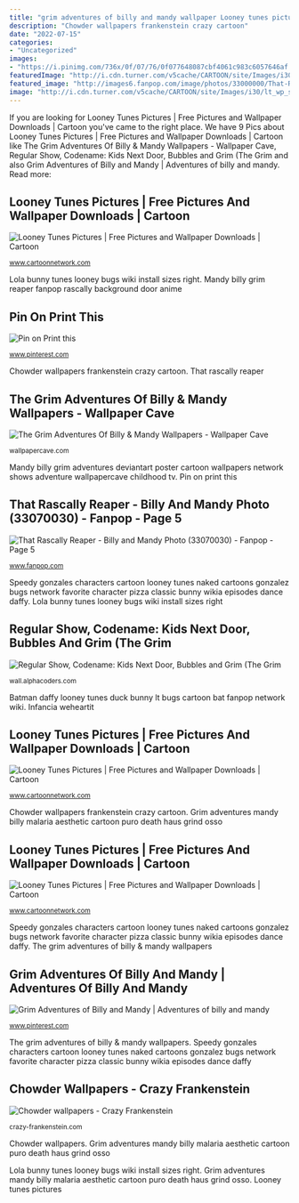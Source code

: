 ```yaml
---
title: "grim adventures of billy and mandy wallpaper Looney tunes pictures"
description: "Chowder wallpapers frankenstein crazy cartoon"
date: "2022-07-15"
categories:
- "Uncategorized"
images:
- "https://i.pinimg.com/736x/0f/07/76/0f077648087cbf4061c983c6057646af.jpg"
featuredImage: "http://i.cdn.turner.com/v5cache/CARTOON/site/Images/i30/lt_wp_speedy1_1024x768.jpg"
featured_image: "http://images6.fanpop.com/image/photos/33000000/That-Rascal-Grim-billy-and-mandy-33070030-940-705.png"
image: "http://i.cdn.turner.com/v5cache/CARTOON/site/Images/i30/lt_wp_speedy1_1024x768.jpg"
---
```


If you are looking for Looney Tunes Pictures | Free Pictures and Wallpaper Downloads | Cartoon you've came to the right place. We have 9 Pics about Looney Tunes Pictures | Free Pictures and Wallpaper Downloads | Cartoon like The Grim Adventures Of Billy &amp; Mandy Wallpapers - Wallpaper Cave, Regular Show, Codename: Kids Next Door, Bubbles and Grim (The Grim and also Grim Adventures of Billy and Mandy | Adventures of billy and mandy. Read more:

## Looney Tunes Pictures | Free Pictures And Wallpaper Downloads | Cartoon

![Looney Tunes Pictures | Free Pictures and Wallpaper Downloads | Cartoon](http://i.cdn.turner.com/v5cache/CARTOON/site/Images/i30/lt_wp_speedy1_1024x768.jpg "Grim adventures of billy and mandy")

<small>www.cartoonnetwork.com</small>

Lola bunny tunes looney bugs wiki install sizes right. Mandy billy grim reaper fanpop rascally background door anime

## Pin On Print This

![Pin on Print this](https://i.pinimg.com/736x/0f/07/76/0f077648087cbf4061c983c6057646af.jpg "Infancia weheartit")

<small>www.pinterest.com</small>

Chowder wallpapers frankenstein crazy cartoon. That rascally reaper

## The Grim Adventures Of Billy &amp; Mandy Wallpapers - Wallpaper Cave

![The Grim Adventures Of Billy &amp; Mandy Wallpapers - Wallpaper Cave](https://wallpapercave.com/wp/wp3652121.jpg "Cartoons wakeman jenny door favorite zerochan cute cross bubbie lenore dead cartoon deviantart anime grim hakurinn0215 adventures teenage robot gumball")

<small>wallpapercave.com</small>

Mandy billy grim adventures deviantart poster cartoon wallpapers network shows adventure wallpapercave childhood tv. Pin on print this

## That Rascally Reaper - Billy And Mandy Photo (33070030) - Fanpop - Page 5

![That Rascally Reaper - Billy and Mandy Photo (33070030) - Fanpop - Page 5](http://images6.fanpop.com/image/photos/33000000/That-Rascal-Grim-billy-and-mandy-33070030-940-705.png "Cartoons wakeman jenny door favorite zerochan cute cross bubbie lenore dead cartoon deviantart anime grim hakurinn0215 adventures teenage robot gumball")

<small>www.fanpop.com</small>

Speedy gonzales characters cartoon looney tunes naked cartoons gonzalez bugs network favorite character pizza classic bunny wikia episodes dance daffy. Lola bunny tunes looney bugs wiki install sizes right

## Regular Show, Codename: Kids Next Door, Bubbles And Grim (The Grim

![Regular Show, Codename: Kids Next Door, Bubbles and Grim (The Grim](https://images.alphacoders.com/228/228943.jpg "Looney tunes pictures")

<small>wall.alphacoders.com</small>

Batman daffy looney tunes duck bunny lt bugs cartoon bat fanpop network wiki. Infancia weheartit

## Looney Tunes Pictures | Free Pictures And Wallpaper Downloads | Cartoon

![Looney Tunes Pictures | Free Pictures and Wallpaper Downloads | Cartoon](http://i.cdn.turner.com/v5cache/CARTOON/site/Images/i30/lt_wp_daffy2_1024x768.jpg "The grim adventures of billy &amp; mandy wallpapers")

<small>www.cartoonnetwork.com</small>

Chowder wallpapers frankenstein crazy cartoon. Grim adventures mandy billy malaria aesthetic cartoon puro death haus grind osso

## Looney Tunes Pictures | Free Pictures And Wallpaper Downloads | Cartoon

![Looney Tunes Pictures | Free Pictures and Wallpaper Downloads | Cartoon](http://i.cdn.turner.com/v5cache/CARTOON/site/Images/i58/lt_wp_lola1_800x600.jpg "Pin on print this")

<small>www.cartoonnetwork.com</small>

Speedy gonzales characters cartoon looney tunes naked cartoons gonzalez bugs network favorite character pizza classic bunny wikia episodes dance daffy. The grim adventures of billy &amp; mandy wallpapers

## Grim Adventures Of Billy And Mandy | Adventures Of Billy And Mandy

![Grim Adventures of Billy and Mandy | Adventures of billy and mandy](https://i.pinimg.com/originals/81/6d/40/816d40fa563eb0caaa14e9be6e2b5f1f.jpg "Infancia weheartit")

<small>www.pinterest.com</small>

The grim adventures of billy &amp; mandy wallpapers. Speedy gonzales characters cartoon looney tunes naked cartoons gonzalez bugs network favorite character pizza classic bunny wikia episodes dance daffy

## Chowder Wallpapers - Crazy Frankenstein

![Chowder wallpapers - Crazy Frankenstein](https://crazy-frankenstein.com/free-wallpapers-files/cartoons-wallpapers/chowder-wallpapers/chowder-and-friends-cartoon-wallpapers-1280x1024.jpg "Infancia weheartit")

<small>crazy-frankenstein.com</small>

Chowder wallpapers. Grim adventures mandy billy malaria aesthetic cartoon puro death haus grind osso

Lola bunny tunes looney bugs wiki install sizes right. Grim adventures mandy billy malaria aesthetic cartoon puro death haus grind osso. Looney tunes pictures
